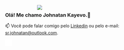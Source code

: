 <img src="https://lh3.googleusercontent.com/pw/AM-JKLUsZUIIYoDnTMRJbl2S3MsWc_Clb_eKrHjvsP0oHoWBgZ1PvZC5W3HcC90hlW1IjczF9RT0c7wkJdQFldRzzpBeEq79grtg2VX9VdvumwUTgvEh2IBO-uoe96JcbpsKLJiTc8RRma08Bl2V9D6dF1OGOQ=w749-h649-no?authuser=0" min-width="400px" max-width="400px" width="400px" align="right" >

### Olá! Me chamo Johnatan Kayevo.👋

📫 Você pode falar comigo pelo [Linkedin](https://www.linkedin.com/in/johnatan-kayevo-b744671a4/) ou pelo e-mail: sr.johnatan@outlook.com.
</br>

<a href="https://www.linkedin.com/in/johnatan-kayevo-b744671a4/" target="_blank"><img align="left" alt="LinkedIn" width="22px" src="https://github.com/Aakarsh-B/trying-repos/blob/master/linkedin.svg"                                                                        
 /></a>

<!--
**Kayevo/Kayevo** is a ✨ _special_ ✨ repository because its `README.md` (this file) appears on your GitHub profile.

Here are some ideas to get you started:

- 🔭 I’m currently working on ...
- 🌱 I’m currently learning ...
- 👯 I’m looking to collaborate on ...
- 🤔 I’m looking for help with ...
- 💬 Ask me about ...
- 📫 How to reach me: ...
- 😄 Pronouns: ...
- ⚡ Fun fact: ...
-->
